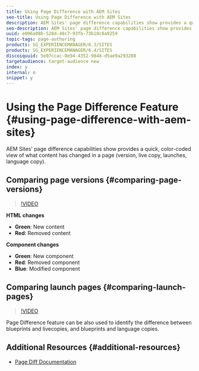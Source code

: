```yaml
---
title: Using Page Difference with AEM Sites
seo-title: Using Page Difference with AEM Sites
description: AEM Sites' page difference capabilities show provides a quick, color-coded view of what content has changed in a page (version, live copy, launches, language copy).
seo-description: AEM Sites' page difference capabilities show provides a quick, color-coded view of what content has changed in a page (version, live copy, launches, language copy).
uuid: e096a08b-528d-48c7-93fb-73b10c0a9259
topic-tags: page-authoring
products: SG_EXPERIENCEMANAGER/6.3/SITES
products: SG_EXPERIENCEMANAGER/6.4/SITES
discoiquuid: 5e07ccac-0e94-4352-9848-d5ae9a293288
targetaudience: target-audience new
index: y
internal: n
snippet: y
---
```


# Using the Page Difference Feature {#using-page-difference-with-aem-sites}

AEM Sites' page difference capabilities show provides a quick, color-coded view of what content has changed in a page (version, live copy, launches, language copy).

## Comparing page versions {#comparing-page-versions}

>[!VIDEO](https://video.tv.adobe.com/v/17745/?quality=9)

**HTML changes**

* **Green**: New content
* **Red**: Removed content

**Component changes**

* **Green**: New component
* **Red**: Removed component
* **Blue**: Modified component

## Comparing launch pages {#comparing-launch-pages}

>[!VIDEO](https://video.tv.adobe.com/v/17746/?quality=9)

Page Difference feature can be also used to identify the difference between blueprints and livecopies, and blueprints and language copies.

## Additional Resources {#additional-resources}

* [Page Diff Documentation](https://helpx.adobe.com/experience-manager/6-5/sites/authoring/using/page-diff.html)
